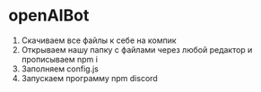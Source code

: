 # openAIBot
1. Скачиваем все файлы к себе на компик
2. Открываем нашу папку с файлами через любой редактор и прописываем npm i
3. Заполняем config.js
4. Запускаем программу npm discord
